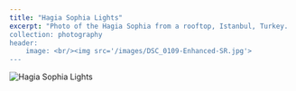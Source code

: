 ```yaml
---
title: "Hagia Sophia Lights"
excerpt: "Photo of the Hagia Sophia from a rooftop, Istanbul, Turkey. 
collection: photography
header:
    image: <br/><img src='/images/DSC_0109-Enhanced-SR.jpg'>
---
```


![Hagia Sophia Lights](/images/DSC_0109-Enhanced-SR.jpg)